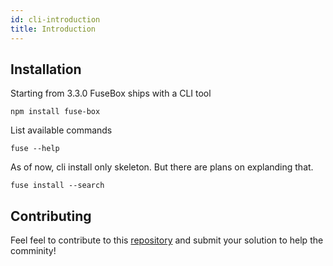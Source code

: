 ```yaml
---
id: cli-introduction
title: Introduction
---
```


## Installation

Starting from 3.3.0 FuseBox ships with a CLI tool

```
npm install fuse-box
```

List available commands

```
fuse --help
```

As of now, cli install only skeleton. But there are plans on explanding that.

```
fuse install --search
```

## Contributing

Feel feel to contribute to this
[repository](https://github.com/fuse-box/bootstrap-collection) and submit your
solution to help the comminity!
